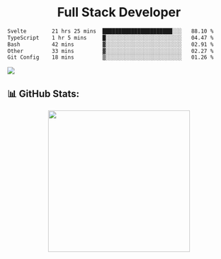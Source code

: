   <h1 align="center" font="bold">
Full Stack Developer 
</h1>


 <!--START_SECTION:waka-->

```txt
Svelte        21 hrs 25 mins  ██████████████████████░░░   88.10 %
TypeScript    1 hr 5 mins     █░░░░░░░░░░░░░░░░░░░░░░░░   04.47 %
Bash          42 mins         ▓░░░░░░░░░░░░░░░░░░░░░░░░   02.91 %
Other         33 mins         ▓░░░░░░░░░░░░░░░░░░░░░░░░   02.27 %
Git Config    18 mins         ▒░░░░░░░░░░░░░░░░░░░░░░░░   01.26 %
```

<!--END_SECTION:waka-->

  <p align="start">
   
<a href="https://linkedin.com/in/Abhishek">
<img src="https://skillicons.dev/icons?i=cpp,java,python,html,css,js,postgres,mongodb,linux,bash,git,github,react,express,nodejs,nextjs,gcp,docker,vscode,postman,powershell,githubactions,&theme=dark&perline=10" />
</a>
</p>



## 📊 GitHub Stats:

 <div align="center">

 <!-- github streak start -->

<img width=320 src="https://github-readme-streak-stats.herokuapp.com/?user=Abhishek9503&layout=compact"  />

<!-- github streak end -->
